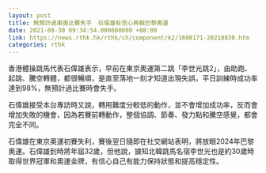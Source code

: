 ```yaml
---
layout: post
title: 無預計過東奧比賽失手　石偉雄有信心再戰巴黎奧運　
date: 2021-08-30 09:34:54.000000000 +08:00
link: https://news.rthk.hk/rthk/ch/component/k2/1608171-20210830.htm
categories: rthk
---
```


香港體操跳馬代表石偉雄表示，早前在東京奧運第二跳「李世光跳2」，由助跑、起跳、騰空轉體，都很暢順，是直至落地一刻才知道出現失誤，平日訓練時成功率達到98%，無預計過比賽時會失手。

石偉雄接受本台專訪時又說，轉用難度分較低的動作，並不會增加成功率，反而會增加失敗的機會，因為若賽前轉動作，整個協調、節奏、發力點和騰空感覺，都會完全不同。

石偉雄在東京奧運初賽失利，賽後翌日隨即在社交網站表明，將放眼2024年巴黎奧運。石偉雄到時將年屆32歲，但他說，據知北韓跳馬名宿李世光也是約30歲時取得世界冠軍和奧運金牌，有信心自己有能力保持狀態和提高穩定性。
